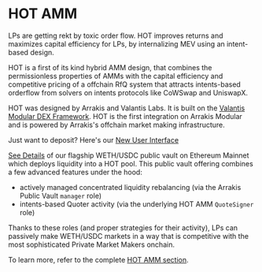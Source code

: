 # HOT AMM

LPs are getting rekt by toxic order flow. HOT improves returns and maximizes capital efficiency for LPs, by internalizing MEV using an intent-based design.

HOT is a first of its kind hybrid AMM design, that combines the permissionless properties of AMMs with the capital efficiency and competitive pricing of a offchain RfQ system that attracts intents-based orderflow from solvers on intents protocols like CoWSwap and UniswapX.

HOT was designed by Arrakis and Valantis Labs. It is built on the [Valantis Modular DEX Framework](https://docs.valantis.xyz/). HOT is the first integration on Arrakis Modular and is powered by Arrakis's offchain market making infrastructure.

Just want to deposit? Here's our [New User Interface](https://app.arrakis.fi)

[See Details](../../arrakisModular/publicVaults.md#wethusdc-vault) of our flagship WETH/USDC public vault on Ethereum Mainnet which deploys liquidity into a HOT pool. This public vault offering combines a few advanced features under the hood: 
- actively managed concentrated liquidity rebalancing (via the Arrakis Public Vault `manager` role)
- intents-based Quoter activity (via the underlying HOT AMM `QuoteSigner` role)

Thanks to these roles (and proper strategies for their activity), LPs can passively make WETH/USDC markets in a way that is competitive with the most sophisticated Private Market Makers onchain.

To learn more, refer to the complete [HOT AMM section](../../modules/hotAmm/overview.md).
